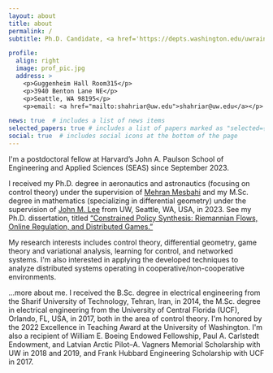 ```yaml
---
layout: about
title: about
permalink: /
subtitle: Ph.D. Candidate, <a href='https://depts.washington.edu/uwrainlab/'>RAIN Lab</a>, <a href='https://www.washington.edu'>University of Washington</a>, Seattle, WA.

profile:
  align: right
  image: prof_pic.jpg
  address: >
    <p>Guggenheim Hall Room315</p>
    <p>3940 Benton Lane NE</p>
    <p>Seattle, WA 98195</p>
    <p>email: <a href="mailto:shahriar@uw.edu">shahriar@uw.edu</a></p>

news: true  # includes a list of news items
selected_papers: true # includes a list of papers marked as "selected={true}"
social: true  # includes social icons at the bottom of the page
---
```


I'm a postdoctoral fellow at Harvard’s John A. Paulson School of Engineering 
and Applied Sciences (SEAS) since September 2023. 

I received my Ph.D. degree in aeronautics and astronautics (focusing on control theory) 
under the supervision of <a href="https://mehran-mesbahi.github.io">Mehran Mesbahi</a> 
and my M.Sc. degree in mathematics (specializing in differential geometry) under the 
supervision of <a href="https://sites.math.washington.edu//~lee/">John M. Lee</a> from UW, Seattle, WA, USA, in 2023.
See my Ph.D. dissertation, titled 
<a href="{{ site.baseurl }}/assets/pdf/uwthesis.pdf" target="_blank">
“Constrained Policy Synthesis: Riemannian Flows, Online Regulation, and Distributed Games.” </a>

My research interests includes control theory, differential geometry, 
game theory and variational analysis, learning for control, and networked systems.
I'm also interested in applying the developed techniques 
to analyze distributed systems operating in cooperative/non-cooperative environments.

...more about me. I received the B.Sc. degree in electrical engineering from the Sharif 
University of Technology, Tehran, Iran, in 2014, the M.Sc. degree in electrical engineering 
from the University of Central Florida (UCF), Orlando, FL, USA, in 2017, both in the area of 
control theory. I'm honored by the 2022 Excellence in Teaching Award at the University of Washington.
I'm also a recipient of William E. Boeing Endowed Fellowship, Paul A. 
Carlstedt Endowment, and Latvian Arctic Pilot–A. Vagners Memorial Scholarship with UW 
in 2018 and 2019, and Frank Hubbard Engineering Scholarship with UCF in 2017. 

<!-- 
Write your biography here. Tell the world about yourself. Link to your favorite [subreddit](http://reddit.com). You can put a picture in, too. The code is already in, just name your picture `prof_pic.jpg` and put it in the `img/` folder.

Put your address / P.O. box / other info right below your picture. You can also disable any these elements by editing `profile` property of the YAML header of your `_pages/about.md`. Edit `_bibliography/papers.bib` and Jekyll will render your [publications page](/al-folio/publications/) automatically.

Link to your social media connections, too. This theme is set up to use [Font Awesome icons](http://fortawesome.github.io/Font-Awesome/) and [Academicons](https://jpswalsh.github.io/academicons/), like the ones below. Add your Facebook, Twitter, LinkedIn, Google Scholar, or just disable all of them.
 -->
